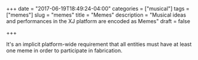 +++
date = "2017-06-19T18:49:24-04:00"
categories = ["musical"]
tags = ["memes"]
slug = "memes"
title = "Memes"
description = "Musical ideas and performances in the XJ platform are encoded as Memes"
draft = false

+++

It's an implicit platform-wide requirement that all entities must have at least one meme in order to participate in fabrication.
